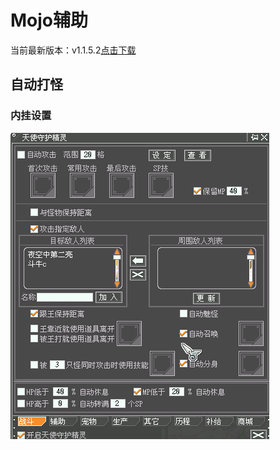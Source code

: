 # Mojo辅助

当前最新版本：v1.1.5.2[点击下载](./mojo.rar)

## 自动打怪

### 内挂设置

![image-20200519002710090](./index.assets/image-20200519002710090.png)


